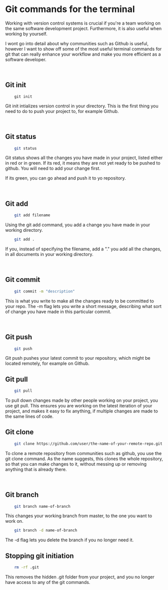 # Git commands for the terminal

Working with version control systems is crucial if you're a team working on the same software development project. Furthermore, it is also useful when working by yourself.

I wont go into detail about why communities such as Github is useful, however I want to show off some of the most useful terminal commands for git that can really enhance your workflow and make you more efficient as a software developer.

<br>

## Git init

```
    git init
```

Git init intializes version control in your directory. This is the first thing you need to do to push your project to, for example Github.

<br>

## Git status

```bash
    git status
```

Git status shows all the changes you have made in your project, listed either in red or in green.
If its red, it means they are not yet ready to be pushed to github. You will need to add your change first.

If its green, you can go ahead and push it to yo repository.

<br>

## Git add

```bash
    git add filename
```

Using the git add command, you add a change you have made in your working directory.

```bash
    git add .
```

If you, instead of specifying the filename, add a "." you add all the changes, in all documents in your working directory.

<br>

## Git commit

```bash
    git commit -m "description"
```

This is what you write to make all the changes ready to be committed to your repo. The -m flag lets you write a short message, describing what sort of change you have made in this particular commit.

<br>

## Git push

```bash
    git push
```

Git push pushes your latest commit to your repository, which might be located remotely, for example on Github.

## Git pull

```bash
    git pull
```

To pull down changes made by other people working on your project, you use git pull. This ensures you are working on the latest iteration of your project, and makes it easy to fix anything, if multiple changes are made to the same lines of code.

## Git clone

```bash
    git clone https://github.com/user/the-name-of-your-remote-repo.git
```

To clone a remote repository from communities such as github, you use the git clone command. As the name suggests, this clones the whole repository, so that you can make changes to it, without messing up or removing anything that is already there.

<br>

## Git branch

```bash
    git branch name-of-branch
```

This changes your working branch from master, to the one you want to work on.

```bash
    git branch -d name-of-branch
```

The -d flag lets you delete the branch if you no longer need it.

## Stopping git initiation

```bash
    rm -rf .git
```

This removes the hidden .git folder from your project, and you no longer have access to any of the git commands.
